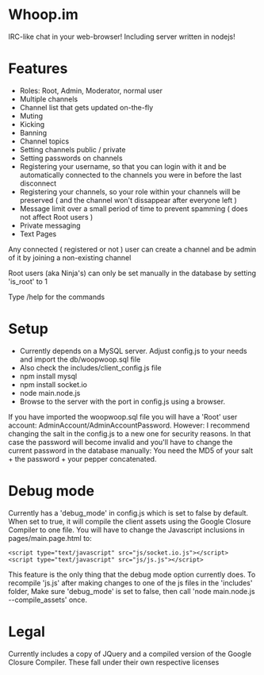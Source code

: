 Whoop.im
========

IRC-like chat in your web-browser! Including server written in nodejs!

Features
========
- Roles: Root, Admin, Moderator, normal user
- Multiple channels
- Channel list that gets updated on-the-fly
- Muting
- Kicking
- Banning
- Channel topics
- Setting channels public / private
- Setting passwords on channels
- Registering your username, so that you can login with it and be automatically connected to the channels you were in before the last disconnect
- Registering your channels, so your role within your channels will be preserved ( and the channel won't dissappear after everyone left )
- Message limit over a small period of time to prevent spamming ( does not affect Root users )
- Private messaging
- Text Pages

Any connected ( registered or not ) user can create a channel and be admin of it by joining a non-existing channel

Root users (aka Ninja's) can only be set manually in the database by setting 'is_root' to 1 

Type /help for the commands


Setup
========

- Currently depends on a MySQL server. Adjust config.js to your needs and import the db/woopwoop.sql file
- Also check the includes/client_config.js file
- npm install mysql
- npm install socket.io
- node main.node.js
- Browse to the server with the port in config.js using a browser.

If you have imported the woopwoop.sql file you will have a 'Root' user account: AdminAccount/AdminAccountPassword. However: I recommend changing the salt in the config.js to a new one for security reasons. In that case the password will become invalid and you'll have to change the current password in the database manually: You need the MD5 of your salt + the password + your pepper concatenated.

Debug mode
=======
Currently has a 'debug_mode' in config.js which is set to false by default. When set to true, it will compile the client assets using the Google Closure Compiler to one file. You will have to change the Javascript inclusions in pages/main.page.html to:

    <script type="text/javascript" src="js/socket.io.js"></script>
    <script type="text/javascript" src="js/js.js"></script>

This feature is the only thing that the debug mode option currently does.
To recompile 'js.js' after making changes to one of the js files in the 'includes' folder, Make sure 'debug_mode' is set to false, then call 'node main.node.js --compile_assets' once.

Legal
======
Currently includes a copy of JQuery and a compiled version of the Google Closure Compiler. These fall under their own respective licenses
